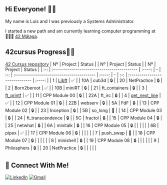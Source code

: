 ## Hi Everyone! 👋🏻

My name is Luis and I was previously a Systems Administrator.

I started a new path and am currently learning computer programming at 👨🏻‍💻 [42 Málaga](https://www.42malaga.com/).

## 42cursus Progress💪🏻
[42 Cursus repository](../../Cursus42)
| Nº  | Project                                     | Status |   | Nº  | Project                                   | Status |   | Nº  | Project                        | Status |
| :-: | :------------------------------------------ | :----: | - | :-: | :---------------------------------------- | :----: | - | :-: | :----------------------------- | :----: |
| 1   | [Libft](../../../42-libft)                  | ✅     |   | 10A | cub3d                                      | 🔒     |   | 20  | NetPractice                    | 🔒      |
| 2   | Born2beroot				       			    | ✅     |   | 10B | miniRT                                     	| 🔒     |   | 21  | ft_containers        		   | 🔒      |
| 3   | [ft_printf](../../../42-ft_printf)          | ✅     |   | 11  | CPP Module 00 							| 🔒     |   | 22A | ft_irc                         | 🔒      |
| 4   | [get_next_line](../../../42-get_next_line)  | ✅     |   | 12  | CPP Module 01 							| 🔒     |   | 22B | webserv                        | 🔒      |
| 5A  | FdF                                         | 🔒     |   | 13  | CPP Module 02 							| 🔒     |   | 23  | Inception                      | 🔒      |
| 5B  | so_long              						| 📝	 |	 | 14  | CPP Module 03 								|    🔒 |   | 24  | ft_transcendence               | 🔒      |
| 5C  |	fractol										| 🔒     |	 | 15  | CPP Module 04                             	|    🔒 |   | 25  | netwhat					   | 🔒      |
| 6A  | minitalk           							| 🔒     |	 | 16  | CPP Module 05                            	|    🔒 |   |     |                              |         |
| 6B  | pipex                                       | ✅     |	 | 17  | CPP Module 06                             |    🔒 |   |     |                               |         |
| 7   | push_swap         						 	| 📝     |	 | 18  | CPP Module 07                             	|    🔒 |   |     |                               |         |
| 8   | minishell 									| 🔒     |	 | 19  | CPP Module 08                             	|    🔒 |   |     |                            	|         |
| 9   | Philosphers   							 	| 🔒    |	 | 20 | NetPractice                    				|   🔒  |   |     |                          		|         |

## 📱 Connect With Me!
[![LinkedIn](https://img.shields.io/badge/-LinkedIn-0e76a8?style=flat-square&logo=linkedin&logoColor=white)](https://www.linkedin.com/in/luis-francisco-morales-maldonado-a64363106/)
[![Gmail](https://img.shields.io/badge/-Gmail-d95040?style=flat-square&logo=gmail&logoColor=white)](mailto:luiste49@gmail.com)
